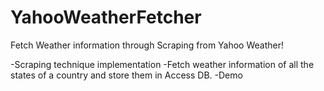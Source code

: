 YahooWeatherFetcher
===================

Fetch Weather information through Scraping from Yahoo Weather!

-Scraping technique implementation
-Fetch weather information of all the states of a country and store them in Access DB.
-Demo
